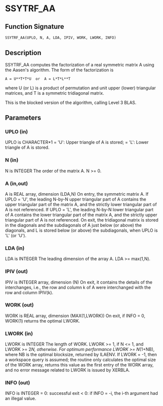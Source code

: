 # SSYTRF_AA

## Function Signature

```fortran
SSYTRF_AA(UPLO, N, A, LDA, IPIV, WORK, LWORK, INFO)
```

## Description


 SSYTRF_AA computes the factorization of a real symmetric matrix A
 using the Aasen's algorithm.  The form of the factorization is

    A = U**T*T*U  or  A = L*T*L**T

 where U (or L) is a product of permutation and unit upper (lower)
 triangular matrices, and T is a symmetric tridiagonal matrix.

 This is the blocked version of the algorithm, calling Level 3 BLAS.

## Parameters

### UPLO (in)

UPLO is CHARACTER*1 = 'U': Upper triangle of A is stored; = 'L': Lower triangle of A is stored.

### N (in)

N is INTEGER The order of the matrix A. N >= 0.

### A (in,out)

A is REAL array, dimension (LDA,N) On entry, the symmetric matrix A. If UPLO = 'U', the leading N-by-N upper triangular part of A contains the upper triangular part of the matrix A, and the strictly lower triangular part of A is not referenced. If UPLO = 'L', the leading N-by-N lower triangular part of A contains the lower triangular part of the matrix A, and the strictly upper triangular part of A is not referenced. On exit, the tridiagonal matrix is stored in the diagonals and the subdiagonals of A just below (or above) the diagonals, and L is stored below (or above) the subdiagonals, when UPLO is 'L' (or 'U').

### LDA (in)

LDA is INTEGER The leading dimension of the array A. LDA >= max(1,N).

### IPIV (out)

IPIV is INTEGER array, dimension (N) On exit, it contains the details of the interchanges, i.e., the row and column k of A were interchanged with the row and column IPIV(k).

### WORK (out)

WORK is REAL array, dimension (MAX(1,LWORK)) On exit, if INFO = 0, WORK(1) returns the optimal LWORK.

### LWORK (in)

LWORK is INTEGER The length of WORK. LWORK >= 1, if N <= 1, and LWORK >= 2*N, otherwise. For optimum performance LWORK >= N*(1+NB), where NB is the optimal blocksize, returned by ILAENV. If LWORK = -1, then a workspace query is assumed; the routine only calculates the optimal size of the WORK array, returns this value as the first entry of the WORK array, and no error message related to LWORK is issued by XERBLA.

### INFO (out)

INFO is INTEGER = 0: successful exit < 0: if INFO = -i, the i-th argument had an illegal value.

